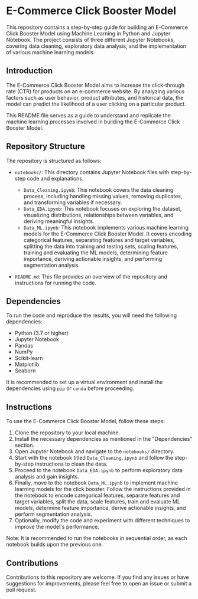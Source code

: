 # E-Commerce Click Booster Model

This repository contains a step-by-step guide for building an E-Commerce Click Booster Model using Machine Learning in Python and Jupyter Notebook. The project consists of three different Jupyter Notebooks, covering data cleaning, exploratory data analysis, and the implementation of various machine learning models.

## Introduction

The E-Commerce Click Booster Model aims to increase the click-through rate (CTR) for products on an e-commerce website. By analyzing various factors such as user behavior, product attributes, and historical data, the model can predict the likelihood of a user clicking on a particular product.

This README file serves as a guide to understand and replicate the machine learning processes involved in building the E-Commerce Click Booster Model.

## Repository Structure

The repository is structured as follows:


- `notebooks/`: This directory contains Jupyter Notebook files with step-by-step code and explanations.
  - `Data_Cleaning.ipynb`: This notebook covers the data cleaning process, including handling missing values, removing duplicates, and transforming variables if necessary.
  - `Data_EDA.ipynb`: This notebook focuses on exploring the dataset, visualizing distributions, relationships between variables, and deriving meaningful insights.
  - `Data_ML.ipynb`: This notebook implements various machine learning models for the E-Commerce Click Booster Model. It covers encoding categorical features, separating features and target variables, splitting the data into training and testing sets, scaling features, training and evaluating the ML models, determining feature importance, deriving actionable insights, and performing segmentation analysis.

- `README.md`: This file provides an overview of the repository and instructions for running the code.

## Dependencies

To run the code and reproduce the results, you will need the following dependencies:

- Python (3.7 or higher)
- Jupyter Notebook
- Pandas
- NumPy
- Scikit-learn
- Matplotlib
- Seaborn

It is recommended to set up a virtual environment and install the dependencies using `pip` or `conda` before proceeding.

## Instructions

To use the E-Commerce Click Booster Model, follow these steps:

1. Clone the repository to your local machine.
2. Install the necessary dependencies as mentioned in the "Dependencies" section.
3. Open Jupyter Notebook and navigate to the `notebooks/` directory.
4. Start with the notebook titled `Data_Cleaning.ipynb` and follow the step-by-step instructions to clean the data.
5. Proceed to the notebook `Data_EDA.ipynb` to perform exploratory data analysis and gain insights.
6. Finally, move to the notebook `Data_ML.ipynb` to implement machine learning models for the click booster. Follow the instructions provided in the notebook to encode categorical features, separate features and target variables, split the data, scale features, train and evaluate ML models, determine feature importance, derive actionable insights, and perform segmentation analysis.
7. Optionally, modify the code and experiment with different techniques to improve the model's performance.


Note: It is recommended to run the notebooks in sequential order, as each notebook builds upon the previous one.

## Contributions

Contributions to this repository are welcome. If you find any issues or have suggestions for improvements, please feel free to open an issue or submit a pull request.

